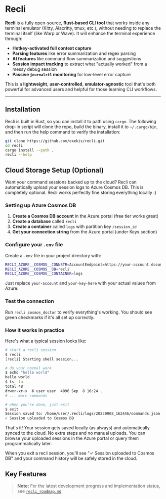 # Recli

**Recli** is a fully open-source, **Rust-based CLI tool** that works inside any terminal emulator (Kitty, Alacritty, tmux, etc.), without needing to replace the terminal itself (like Warp or Wave). It will enhance the terminal experience through:

* **Hotkey-activated full context capture**
* **Parsing features** like error summarization and regex parsing
* **AI features** like command flow summarization and suggestions
* **Session impact tracking** to extract what "actually worked" from a messy debug session
* **Passive `journalctl` monitoring** for low-level error capture

This is a **lightweight**, **user-controlled**, **emulator-agnostic** tool that's both powerful for advanced users and helpful for those learning CLI workflows.

---


## Installation
Recli is built in Rust, so you can install it to path using `cargo`. The following drop-in script will clone the repo, build the binary, install it to `~/.cargo/bin`, and then run the help command to verify the installation:

```bash
git clone https://github.com/exekis/recli.git
cd recli
cargo install --path .
recli --help
```

## Cloud Storage Setup (Optional)

Want your command sessions backed up to the cloud? Recli can automatically upload your session logs to Azure Cosmos DB. This is completely optional. Recli works perfectly fine storing everything locally :)

### Setting up Azure Cosmos DB

1. **Create a Cosmos DB account** in the Azure portal (free tier works great)
2. **Create a database** called `recli` 
3. **Create a container** called `logs` with partition key `/session_id`
4. **Get your connection string** from the Azure portal (under Keys section)

### Configure your `.env` file

Create a `.env` file in your project directory with:

```bash
RECLI_AZURE__COSMOS__CONNSTR=AccountEndpoint=https://your-account.documents.azure.com:443/;AccountKey=your-key-here==;
RECLI_AZURE__COSMOS__DB=recli
RECLI_AZURE__COSMOS__CONTAINER=logs
```

Just replace `your-account` and `your-key-here` with your actual values from Azure.

### Test the connection

Run `recli cosmos_doctor` to verify everything's working. You should see green checkmarks if it's all set up correctly.

### How it works in practice

Here's what a typical session looks like:

```bash
# start a recli session
$ recli 
[recli] Starting shell session...

# do your normal work
$ echo "hello world"
hello world
$ ls -la
total 48
drwxr-xr-x  6 user user  4096 Sep  8 16:24 .
# ... more commands

# when you're done, just exit
$ exit
Session saved to: /home/user/.recli/logs/20250908_162446/commands.json
✓ Session uploaded to Cosmos DB
```

That's it! Your session gets saved locally (as always) and automatically synced to the cloud. No extra steps and no manual uploads. You can browse your uploaded sessions in the Azure portal or query them programmatically later.

When you exit a recli session, you'll see "✓ Session uploaded to Cosmos DB" and your command history will be safely stored in the cloud.

## **Key Features**

> **Note:** For the latest development progress and implementation status, see [`recli_roadmap.md`](recli_roadmap.md).
<!-- 
### Infrastructure

* CLI interface via `clap` with subcommands (`start`, `stop`, `status`, `recent`, `clear`)
* Start/stop wrapper around a real shell (bash/zsh) using PTY
* Stream stdin/stdout to user

### Hotkey Activation

* Raw mode input handling (`Ctrl+X` etc.)
* On hotkey, pause stream and snapshot recent terminal buffer
* Resume stream after user confirmation

### Contextual Summarization (Non-AI)

* Parse command log to detect:
  * Errors (`error:`, `fatal:`, `panic`)
  * Warnings (`warning:`, `deprecated`, etc.)
  * Exit codes
* Remove noise commands (`ls`, `pwd`, etc.)
* Group related commands into "blocks"
* Display error/warning summary in terminal overlay

### Contextual Summarization (AI)

* Format cleaned context into structured prompt
* Send to model (OpenAI API, Ollama, etc.)
* Display AI-suggested explanation + command flow
* Add "Inject" button to run suggested fix

### Command Impact Tracker

* Log each command + cwd + timestamp + exit code
* Detect net-neutral sequences (e.g., enable + disable)
* Track actual file changes, service state changes
* Export only effective commands to `.sh` or `.md`

### Regex Tooling

* Let user select sample filenames or text
* Generate regex pattern using static rules or ML
* Test pattern locally on buffer
* Show match/highlight results

### Reproducible Script Exporter

* Export command flow into `.sh` script
* Add optional inline comments via AI
* Export markdown version for docs/wiki

### Journalctl Integration

* Background thread monitors `journalctl -f --priority=3`
* Tag log events with timestamps
* Align log messages with command timeline
* Show relevant kernel/service logs in summary
 -->
